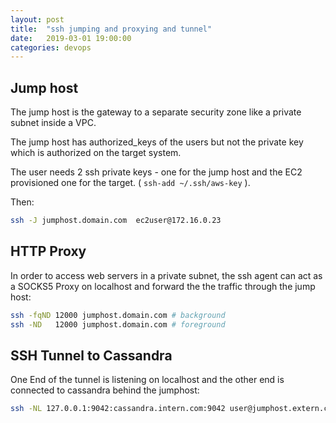```yaml
---
layout: post
title:  "ssh jumping and proxying and tunnel"
date:   2019-03-01 19:00:00
categories: devops
---
```



## Jump host

The jump host is the gateway to a separate security zone like a private subnet inside a VPC.

The jump host has authorized\_keys of the users but not the private key which is authorized on the target system.

The user needs 2 ssh private keys - one for the jump host and the EC2 provisioned one for the target. ( `ssh-add ~/.ssh/aws-key` ).

Then:

```bash
ssh -J jumphost.domain.com  ec2user@172.16.0.23
```

## HTTP Proxy

In order to access web servers in a private subnet, the ssh agent can act as a SOCKS5 Proxy on localhost and forward the the traffic through the jump host:

```bash
ssh -fqND 12000 jumphost.domain.com # background
ssh -ND   12000 jumphost.domain.com # foreground
```

## SSH Tunnel to Cassandra

One End of the tunnel is listening on localhost and the other end is connected to cassandra behind the jumphost:

```bash
ssh -NL 127.0.0.1:9042:cassandra.intern.com:9042 user@jumphost.extern.com
```
